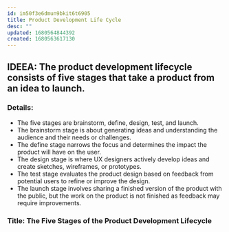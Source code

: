```yaml
---
id: im50f3e6dmun9bkit6t6905
title: Product Development Life Cycle
desc: ""
updated: 1680564844392
created: 1680563617130
---
```


## IDEEA: The product development lifecycle consists of five stages that take a product from an idea to launch.

### Details:

- The five stages are brainstorm, define, design, test, and launch.
- The brainstorm stage is about generating ideas and understanding the audience
  and their needs or challenges.
- The define stage narrows the focus and determines the impact the product will
  have on the user.
- The design stage is where UX designers actively develop ideas and create
  sketches, wireframes, or prototypes.
- The test stage evaluates the product design based on feedback from potential
  users to refine or improve the design.
- The launch stage involves sharing a finished version of the product with the
  public, but the work on the product is not finished as feedback may require
  improvements.

### Title: The Five Stages of the Product Development Lifecycle
